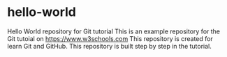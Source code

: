 # hello-world
Hello World repository for Git tutorial
This is an example repository for the Git tutoial on https://www.w3schools.com
This repository is created for learn Git and GitHub.
This repository is built step by step in the tutorial.

